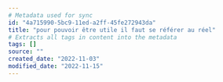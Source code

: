 ```yaml
---
# Metadata used for sync
id: "4a715990-5bc9-11ed-a2ff-45fe272943da"
title: "pour pouvoir être utile il faut se référer au réel"
# Extracts all tags in content into the metadata
tags: []
source: ""
created_date: "2022-11-03"
modified_date: "2022-11-15"
---
```

